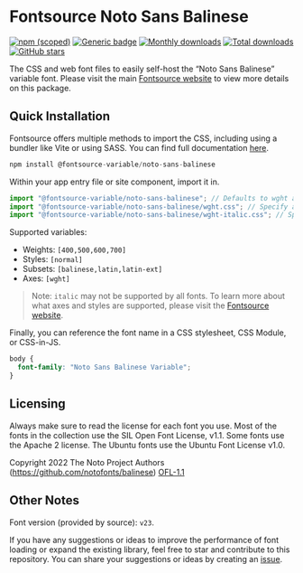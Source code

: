 # Fontsource Noto Sans Balinese

[![npm (scoped)](https://img.shields.io/npm/v/@fontsource-variable/noto-sans-balinese?color=brightgreen)](https://www.npmjs.com/package/@fontsource-variable/noto-sans-balinese) [![Generic badge](https://img.shields.io/badge/fontsource-passing-brightgreen)](https://github.com/fontsource/fontsource) [![Monthly downloads](https://badgen.net/npm/dm/@fontsource-variable/noto-sans-balinese)](https://github.com/fontsource/fontsource) [![Total downloads](https://badgen.net/npm/dt/@fontsource-variable/noto-sans-balinese)](https://github.com/fontsource/fontsource) [![GitHub stars](https://img.shields.io/github/stars/fontsource/fontsource.svg?style=social&label=Star)](https://github.com/fontsource/fontsource/stargazers)

The CSS and web font files to easily self-host the “Noto Sans Balinese” variable font. Please visit the main [Fontsource website](https://fontsource.org/fonts/noto-sans-balinese) to view more details on this package.

## Quick Installation

Fontsource offers multiple methods to import the CSS, including using a bundler like Vite or using SASS. You can find full documentation [here](https://fontsource.org/docs/getting-started/introduction).

```javascript
npm install @fontsource-variable/noto-sans-balinese
```

Within your app entry file or site component, import it in.

```javascript
import "@fontsource-variable/noto-sans-balinese"; // Defaults to wght axis
import "@fontsource-variable/noto-sans-balinese/wght.css"; // Specify axis
import "@fontsource-variable/noto-sans-balinese/wght-italic.css"; // Specify axis and style
```

Supported variables:
- Weights: `[400,500,600,700]`
- Styles: `[normal]`
- Subsets: `[balinese,latin,latin-ext]`
- Axes: `[wght]`

> Note: `italic` may not be supported by all fonts. To learn more about what axes and styles are supported, please visit the [Fontsource website](https://fontsource.org/fonts/noto-sans-balinese).

Finally, you can reference the font name in a CSS stylesheet, CSS Module, or CSS-in-JS.

```css
body {
  font-family: "Noto Sans Balinese Variable";
}
```

## Licensing
Always make sure to read the license for each font you use. Most of the fonts in the collection use the SIL Open Font License, v1.1. Some fonts use the Apache 2 license. The Ubuntu fonts use the Ubuntu Font License v1.0.

Copyright 2022 The Noto Project Authors (https://github.com/notofonts/balinese)
[OFL-1.1](http://scripts.sil.org/OFL)

## Other Notes
Font version (provided by source): `v23`.

If you have any suggestions or ideas to improve the performance of font loading or expand the existing library, feel free to star and contribute to this repository. You can share your suggestions or ideas by creating an [issue](https://github.com/fontsource/fontsource/issues).